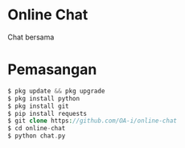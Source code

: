 # Online Chat
Chat bersama
# Pemasangan
```php
$ pkg update && pkg upgrade
$ pkg install python
$ pkg install git
$ pip install requests
$ git clone https://github.com/OA-i/online-chat
$ cd online-chat
$ python chat.py
```
